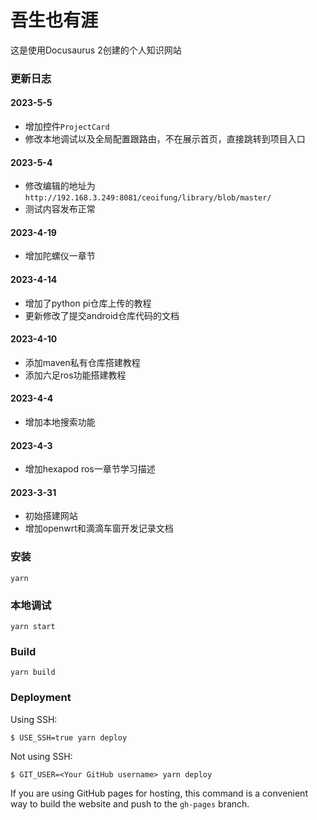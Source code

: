 <!--
 * @Author: Ceoifung
 * @Date: 2023-03-31 10:21:49
 * @LastEditors: Ceoifung
 * @LastEditTime: 2023-05-05 11:14:49
 * @Description: XiaoRGEEK All Rights Reserved. Copyright © 2023
-->
# 吾生也有涯

这是使用Docusaurus 2创建的个人知识网站

### 更新日志
#### 2023-5-5
- 增加控件`ProjectCard`
- 修改本地调试以及全局配置跟路由，不在展示首页，直接跳转到项目入口
#### 2023-5-4
- 修改编辑的地址为`http://192.168.3.249:8081/ceoifung/library/blob/master/`
- 测试内容发布正常

#### 2023-4-19
- 增加陀螺仪一章节
#### 2023-4-14
- 增加了python pi仓库上传的教程
- 更新修改了提交android仓库代码的文档
#### 2023-4-10
- 添加maven私有仓库搭建教程
- 添加六足ros功能搭建教程
#### 2023-4-4
- 增加本地搜索功能
#### 2023-4-3
- 增加hexapod ros一章节学习描述

#### 2023-3-31
- 初始搭建网站
- 增加openwrt和滴滴车窗开发记录文档
### 安装

```
yarn
```

### 本地调试

```
yarn start
```

### Build

```
yarn build
```

### Deployment

Using SSH:

```
$ USE_SSH=true yarn deploy
```

Not using SSH:

```
$ GIT_USER=<Your GitHub username> yarn deploy
```

If you are using GitHub pages for hosting, this command is a convenient way to build the website and push to the `gh-pages` branch.
